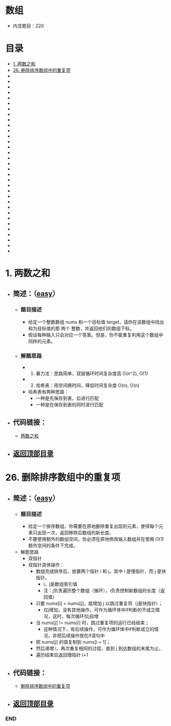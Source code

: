 # 数组
- 内含题目：220

# 目录
<!-- GFM-TOC -->
* [1. 两数之和](#1-两数之和)
* [26. 删除排序数组中的重复项](#26-删除排序数组中的重复项)
* []()
* []()
* []()
* []()
* []()
* []()
* []()
* []()
* []()
* []()
* []()
* []()
* []()
* []()
* []()
* []()
* []()
* []()
* []()
* []()
* []()
* []()
* []()
* []()
* []()
* []()
* []()
* []()
* []()
* []()
* []()
* []()
* []()
<!-- GFM-TOC -->



# 1. 两数之和
- ## 简述：（[easy](https://github.com/anliux/PracticePool/blob/master/LeetCode/docs/easy.md)）
  - ### 题目描述
    - 给定一个整数数组 nums 和一个目标值 target，请你在该数组中找出和为目标值的那 两个 整数，并返回他们的数组下标。
    - 假设每种输入只会对应一个答案。但是，你不能重复利用这个数组中同样的元素。
  - ### 解题思路
    - 1. 暴力法：思路简单，双层循环时间复杂度高 O(n^2), O(1)
    - 2. 哈希表：用空间换时间，降低时间复杂度 O(n), O(n)
    - 哈希表有两种思路：
      - 一种是先保存到表，后进行匹配
      - 一种是在保存到表的同时进行匹配
- ## 代码链接：
  - [两数之和](https://github.com/anliux/PracticePool/blob/master/LeetCode/src/0001-two-sum.java)

<!-- GFM-TOC -->
* ## [返回顶部目录](#目录)
<!-- GFM-TOC -->



# 26. 删除排序数组中的重复项
- ## 简述：（[easy](https://github.com/anliux/PracticePool/blob/master/LeetCode/docs/easy.md)）
  - ### 题目描述
    - 给定一个排序数组，你需要在原地删除重复出现的元素，使得每个元素只出现一次，返回移除后数组的新长度。
    - 不要使用额外的数组空间，你必须在原地修改输入数组并在使用 O(1) 额外空间的条件下完成。
  - 解题思路
    - 双指针
    - 双指针具体操作：
      - 数组完成排序后，放置两个指针 i 和 j，其中 i 是慢指针，而 j 是快指针。
        - i，j是数组索引值
        - 注：j负责遍历整个数组（循环），i负责控制新数组的长度（返回值）
      - 只要 nums[i] = nums[j]，就增加 j 以跳过重复项（j是快指针）；
        - 仅j增加，没有其他操作，可作为循环体中if判断的不成立情况，这时，每次循环仅j自增
      - 当 nums[j] != nums[i] 时，跳过重复项的运行已经结束；
        - 这种情况下，有后续操作，可作为循环体中if判断成立的情况，并把后续操作放在if语句中
      - 把 nums[j] 的值复制到 nums[i + 1]；
      - 然后递增 i，再次重复相同的过程，直到 j 到达数组的末尾为止。
      - 遍历结束后返回慢指针 i+1
    
- ## 代码链接：
  - [删除排序数组中的重复项](https://github.com/anliux/PracticePool/blob/master/LeetCode/src/0026-remove-duplicates-from-sorted-array.java)

<!-- GFM-TOC -->
* ## [返回顶部目录](#目录)
<!-- GFM-TOC -->




### END
